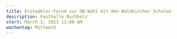 ```yaml
---
title: Erstwähler-Forum zur OB-Wahl mit den Waldkircher Schulen
description: Festhalle Buchholz
start: March 1, 2023 11:00 AM
wochentag: Mittwoch
---
```

